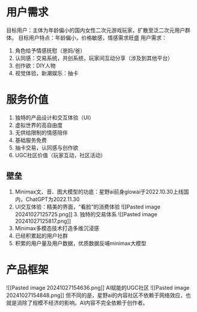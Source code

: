 # 用户需求
目标用户：主体为年龄偏小的国内女性二次元游戏玩家，扩散至泛二次元用户群体。
目标用户特点：年龄偏小，价格敏感，情感需求旺盛
用户需求：
1. 角色给予情感抚慰（崽妈/爸）
2. 认同感：交易系统，共创系统，玩家间互动分享（涉及到其他平台）
3. 创作欲：DIY人物
4. 视觉体验，新潮娱乐：抽卡
# 服务价值
1. 独特的产品设计和交互体验（UI）
2. 虚拟世界的高自由度
3. 无供给限制的情感陪伴
4. 基础服务免费
5. 抽卡交易，认同感与创作欲
6. UGC社区价值（玩家互动，社区活动）
## 壁垒
1. Minimax文、音、图大模型的功底：星野ai前身glowai于2022.10.30上线国内，ChatGPT为2022.11.30
2. UI交互体验：精美的界面，“看脸”的消费体验
   ![[Pasted image 20241027125725.png]]
   3. 独特的交易体系
![[Pasted image 20241027125817.png]]
4. Minimax多模态技术打造多维沉浸感
5. 已经积累起的用户社群
6. 积累的用户量及用户数据，优质数据反哺minimax大模型
# 产品框架
![[Pasted image 20241027154636.png]]
AI赋能的UGC社区
![[Pasted image 20241027154848.png]]
但不同的是，星野ai的内容社区不依赖于网络效应，也就是消除了规模不经济的影响。AI内容不完全依赖于创作者。
